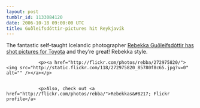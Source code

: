 ```yaml
---
layout: post
tumblr_id: 1133084120  
date: 2006-10-18 09:00:00 UTC
title: Guðleifsdóttir-pictures hit Reykjavík
---
```


The fantastic self-taught Icelandic photographer <a href="http://rebekkagudleifs.com/blog/2006/10/17/holy-crap/">Rebekka Guðleifsdóttir has shot pictures for Toyota</a> and they&#8217;re great! Rebekka style.</p>


				<p><a href="http://flickr.com/photos/rebba/272975820/"><img src="http://static.flickr.com/118/272975820_85780f8c65.jpg?v=0" alt="" /></a></p>


				<p>Also, check out <a href="http://flickr.com/photos/rebba/">Rebekkas&#8217; Flickr profile</a>

